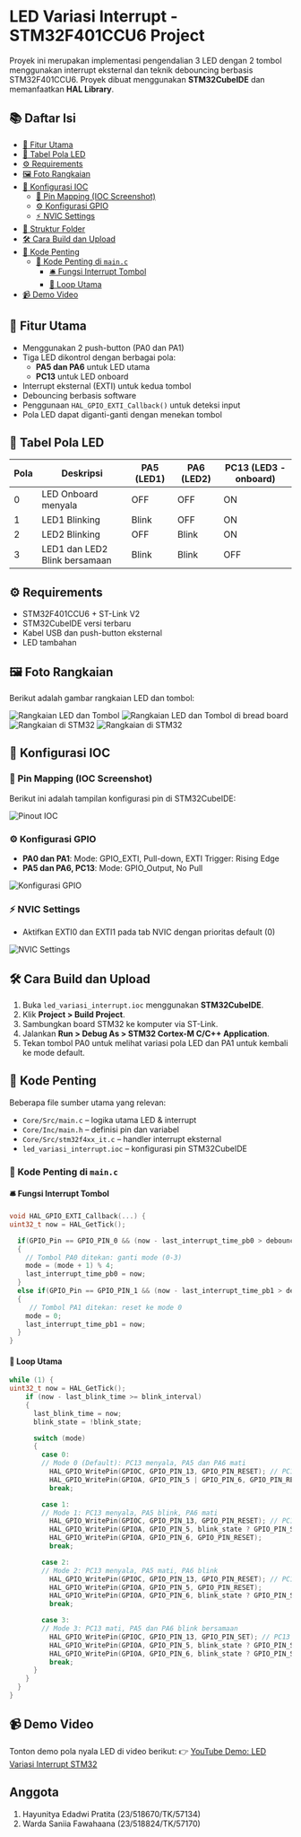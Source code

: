 # LED Variasi Interrupt - STM32F401CCU6 Project

Proyek ini merupakan implementasi pengendalian 3 LED dengan 2 tombol menggunakan interrupt eksternal dan teknik debouncing berbasis STM32F401CCU6. Proyek dibuat menggunakan **STM32CubeIDE** dan memanfaatkan **HAL Library**.

## 📚 Daftar Isi

- [🧠 Fitur Utama](#-fitur-utama)
- [🔄 Tabel Pola LED](#-tabel-pola-led)
- [⚙️ Requirements](#️-requirements)
- [🖼️ Foto Rangkaian](#️-foto-rangkaian)
- [📍 Konfigurasi IOC](#-konfigurasi-ioc)
  - [🧷 Pin Mapping (IOC Screenshot)](#-pin-mapping-ioc-screenshot)
  - [⚙️ Konfigurasi GPIO](#️-konfigurasi-gpio)
  - [⚡ NVIC Settings](#-nvic-settings)
- [🧾 Struktur Folder](#-struktur-folder)
- [🛠️ Cara Build dan Upload](#️-cara-build-dan-upload)
- [💾 Kode Penting](#-kode-penting)
  - [💾 Kode Penting di `main.c`](#-kode-penting-di-mainc)
    - [🛎️ Fungsi Interrupt Tombol](#️-fungsi-interrupt-tombol)
    - [🔁 Loop Utama](#-loop-utama)
- [📹 Demo Video](#-demo-video)

## 🧠 Fitur Utama

- Menggunakan 2 push-button (PA0 dan PA1)
- Tiga LED dikontrol dengan berbagai pola:
  - **PA5 dan PA6** untuk LED utama
  - **PC13** untuk LED onboard
- Interrupt eksternal (EXTI) untuk kedua tombol
- Debouncing berbasis software
- Penggunaan `HAL_GPIO_EXTI_Callback()` untuk deteksi input
- Pola LED dapat diganti-ganti dengan menekan tombol

## 🔄 Tabel Pola LED

| Pola | Deskripsi                     | PA5 (LED1) | PA6 (LED2) | PC13 (LED3 - onboard) |
| ---- | ----------------------------- | ---------- | ---------- | --------------------- |
| 0    | LED Onboard menyala           | OFF        | OFF        | ON                    |
| 1    | LED1 Blinking                 | Blink      | OFF        | ON                    |
| 2    | LED2 Blinking                 | OFF        | Blink      | ON                    |
| 3    | LED1 dan LED2 Blink bersamaan | Blink      | Blink      | OFF                   |

## ⚙️ Requirements

- STM32F401CCU6 + ST-Link V2
- STM32CubeIDE versi terbaru
- Kabel USB dan push-button eksternal
- LED tambahan

## 🖼️ Foto Rangkaian

Berikut adalah gambar rangkaian LED dan tombol:

![Rangkaian LED dan Tombol](images/rangkaian.jpg)
![Rangkaian LED dan Tombol di bread board](images/rangkaian1.jpg)
![Rangkaian di STM32](images/rangkaian2.jpg)
![Rangkaian di STM32](images/rangkaian3.jpg)

## 📍 Konfigurasi IOC

### 🧷 Pin Mapping (IOC Screenshot)

Berikut ini adalah tampilan konfigurasi pin di STM32CubeIDE:

![Pinout IOC](images/ioc_pinout.jpg)

### ⚙️ Konfigurasi GPIO

- **PA0 dan PA1**: Mode: GPIO_EXTI, Pull-down, EXTI Trigger: Rising Edge
- **PA5 dan PA6, PC13**: Mode: GPIO_Output, No Pull

![Konfigurasi GPIO](images/Konfigurasi_GPIO.jpg)

### ⚡ NVIC Settings

- Aktifkan EXTI0 dan EXTI1 pada tab NVIC dengan prioritas default (0)

![NVIC Settings](images/NVIC_Settings.jpg)

## 🛠️ Cara Build dan Upload

1. Buka `led_variasi_interrupt.ioc` menggunakan **STM32CubeIDE**.
2. Klik **Project > Build Project**.
3. Sambungkan board STM32 ke komputer via ST-Link.
4. Jalankan **Run > Debug As > STM32 Cortex-M C/C++ Application**.
5. Tekan tombol PA0 untuk melihat variasi pola LED dan PA1 untuk kembali ke mode default.

## 💾 Kode Penting

Beberapa file sumber utama yang relevan:

- `Core/Src/main.c` – logika utama LED & interrupt
- `Core/Inc/main.h` – definisi pin dan variabel
- `Core/Src/stm32f4xx_it.c` – handler interrupt eksternal
- `led_variasi_interrupt.ioc` – konfigurasi pin STM32CubeIDE

### 💾 Kode Penting di `main.c`

#### 🛎️ Fungsi Interrupt Tombol

```c
void HAL_GPIO_EXTI_Callback(...) {
uint32_t now = HAL_GetTick();

  if(GPIO_Pin == GPIO_PIN_0 && (now - last_interrupt_time_pb0 > debounce_delay))
  {
	// Tombol PA0 ditekan: ganti mode (0-3)
	mode = (mode + 1) % 4;
    last_interrupt_time_pb0 = now;
  }
  else if(GPIO_Pin == GPIO_PIN_1 && (now - last_interrupt_time_pb1 > debounce_delay))
  {
	 // Tombol PA1 ditekan: reset ke mode 0
    mode = 0;
    last_interrupt_time_pb1 = now;
  }
}
```

#### 🔁 Loop Utama

```c
while (1) {
uint32_t now = HAL_GetTick();
    if (now - last_blink_time >= blink_interval)
    {
      last_blink_time = now;
      blink_state = !blink_state;

      switch (mode)
      {
        case 0:
        // Mode 0 (Default): PC13 menyala, PA5 dan PA6 mati
          HAL_GPIO_WritePin(GPIOC, GPIO_PIN_13, GPIO_PIN_RESET); // PC13 ON
          HAL_GPIO_WritePin(GPIOA, GPIO_PIN_5 | GPIO_PIN_6, GPIO_PIN_RESET); // PA5, PA6 OFF
          break;

        case 1:
        // Mode 1: PC13 menyala, PA5 blink, PA6 mati
          HAL_GPIO_WritePin(GPIOC, GPIO_PIN_13, GPIO_PIN_RESET); // PC13 ON
          HAL_GPIO_WritePin(GPIOA, GPIO_PIN_5, blink_state ? GPIO_PIN_SET : GPIO_PIN_RESET);
          HAL_GPIO_WritePin(GPIOA, GPIO_PIN_6, GPIO_PIN_RESET);
          break;

        case 2:
        // Mode 2: PC13 menyala, PA5 mati, PA6 blink
          HAL_GPIO_WritePin(GPIOC, GPIO_PIN_13, GPIO_PIN_RESET); // PC13 ON
          HAL_GPIO_WritePin(GPIOA, GPIO_PIN_5, GPIO_PIN_RESET);
          HAL_GPIO_WritePin(GPIOA, GPIO_PIN_6, blink_state ? GPIO_PIN_SET : GPIO_PIN_RESET);
          break;

        case 3:
        // Mode 3: PC13 mati, PA5 dan PA6 blink bersamaan
          HAL_GPIO_WritePin(GPIOC, GPIO_PIN_13, GPIO_PIN_SET); // PC13 OFF
          HAL_GPIO_WritePin(GPIOA, GPIO_PIN_5, blink_state ? GPIO_PIN_SET : GPIO_PIN_RESET);
          HAL_GPIO_WritePin(GPIOA, GPIO_PIN_6, blink_state ? GPIO_PIN_SET : GPIO_PIN_RESET);
          break;
      }
    }
  }
}
```

## 📹 Demo Video

Tonton demo pola nyala LED di video berikut:
👉 [YouTube Demo: LED Variasi Interrupt STM32](https://youtube.com/shorts/wgtnLF8KAKQ?feature=share)

## Anggota

1. Hayunitya Edadwi Pratita (23/518670/TK/57134)
2. Warda Saniia Fawahaana (23/518824/TK/57170)
